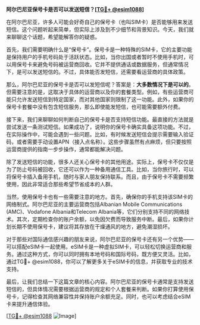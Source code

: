 **阿尔巴尼亚保号卡是否可以发送短信？[[TG💪+ @esim1088](https://t.me/s/esim1088)]**

在阿尔巴尼亚，许多人可能会好奇自己的保号卡（也叫SIM卡）是否能够用来发送短信。这个问题听起来简单，但实际上涉及到不少细节和背景知识。今天，我们就来聊聊这个话题，希望能解答你的疑惑。

首先，我们需要明确什么是“保号卡”。保号卡是一种特殊的SIM卡，它的主要功能是保持用户的手机号码处于活跃状态。比如，当你出国或者暂时不使用手机时，可以用保号卡来避免号码被运营商回收。它并不提供通话或数据服务，但通常情况下，是可以发送短信的。不过，具体能否发短信，还需要看运营商的具体政策。

那么，阿尔巴尼亚的保号卡是否可以发短信呢？答案是：**大多数情况下是可以的**。但需要注意的是，这取决于具体的运营商以及你的套餐类型。例如，有些运营商可能只允许发送短信到特定国家，而对其他国家则限制了这一功能。此外，如果你的保号卡套餐中没有包含短信服务，那么即使能发短信，也可能需要额外付费。

接下来，我们来聊聊如何判断自己的保号卡是否支持短信功能。最直接的方法就是尝试发送一条测试短信。如果成功了，说明你的保号卡确实具备这项功能。不过，在实际操作中，可能会遇到一些问题。比如，有时候发送短信会提示需要输入验证码，或者需要手动设置APN（接入点名称）。这些步骤虽然有点麻烦，但只要按照运营商提供的指南一步步操作，通常都能解决问题。

除了发送短信的功能，很多人还关心保号卡的其他用途。实际上，保号卡不仅仅是为了防止号码被回收，它还可以作为一种备用通信工具。比如，当你旅行时，可以将保号卡插入备用手机，随时与家人朋友保持联系。而且，由于保号卡不需要频繁使用，因此非常适合那些希望节省成本的人群。

当然，使用保号卡也有一些需要注意的地方。首先，确保你的手机支持该SIM卡的网络制式。阿尔巴尼亚的主要运营商包括Albanian Mobile Communications (AMC)、Vodafone Albania和Telecom Albania等，它们分别支持不同的网络技术。其次，定期检查你的账户余额，以免因欠费而导致服务中断。最后，如果你计划长期不使用保号卡，建议将其存放在干燥通风的地方，避免潮湿损坏。

对于那些对国际通信感兴趣的朋友来说，阿尔巴尼亚的保号卡还有另一个优势——可以搭配eSIM卡一起使用。eSIM卡是一种虚拟SIM卡，可以轻松切换运营商和服务。通过这种方式，你可以同时拥有本地号码和国际号码，既方便又灵活。比如，通过TG💪+ @esim1088，你可以了解更多关于eSIM卡的信息，并获取专业的技术支持。

最后，让我们总结一下这篇文章的核心内容。阿尔巴尼亚的保号卡通常是支持发送短信的，但具体情况需要根据运营商的规定和个人套餐来判断。如果你打算使用保号卡，记得检查其网络兼容性并保持账户余额充足。同时，也可以考虑结合eSIM卡来提升通信体验。

[[TG💪+ @esim1088](https://t.me/s/esim1088) ![Image](https://i.postimg.cc/4NQfJmqS/Snipaste-2025-05-13-00-14-12.png)]